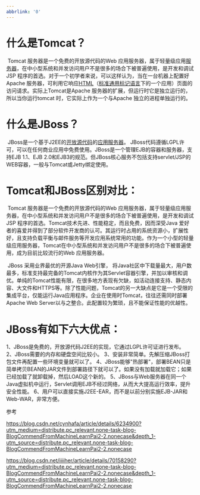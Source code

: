 ```yaml
---
abbrlink: '0'
---
```

# 什么是Tomcat？

​		Tomcat 服务器是一个免费的开放源代码的Web 应用服务器，属于轻量级应用[服务器](https://baike.baidu.com/item/服务器)，在中小型系统和并发访问用户不是很多的场合下被普遍使用，是开发和调试JSP 程序的首选。对于一个初学者来说，可以这样认为，当在一台机器上配置好Apache 服务器，可利用它响应[HTML](https://baike.baidu.com/item/HTML)（[标准通用标记语言](https://baike.baidu.com/item/标准通用标记语言/6805073)下的一个应用）页面的访问请求。实际上Tomcat是Apache 服务器的扩展，但运行时它是独立运行的，所以当你运行tomcat 时，它实际上作为一个与Apache 独立的进程单独运行的。



# 什么是JBoss？

​		JBoss是一个基于J2EE的[开放源代码](https://baike.baidu.com/item/开放源代码/114160)的[应用服务器](https://baike.baidu.com/item/应用服务器/4971773)。 JBoss代码遵循LGPL许可，可以在任何商业应用中免费使用。JBoss是一个管理EJB的容器和服务器，支持EJB 1.1、EJB 2.0和EJB3的规范。但JBoss核心服务不包括支持servlet/JSP的WEB容器，一般与Tomcat或Jetty绑定使用。



# Tomcat和JBoss区别对比：

​		Tomcat 服务器是一个免费的开放源代码的Web 应用服务器，属于轻量级应用服务器，在中小型系统和并发访问用户不是很多的场合下被普遍使用，是开发和调试JSP 程序的首选。Tomcat技术先进、性能稳定，而且免费，因而深受Java 爱好者的喜爱并得到了部分软件开发商的认可。其运行时占用的系统资源小，扩展性好，且支持负载平衡与邮件服务等开发应用系统常用的功能。作为一个小型的轻量级应用服务器，Tomcat在中小型系统和并发访问用户不是很多的场合下被普遍使用，成为目前比较流行的Web 应用服务器。



​		JBoss 采用业界最优的开源Java Web引擎， 将Java社区中下载量最大，用户数最多，标准支持最完备的Tomcat内核作为其Servlet容器引擎，并加以审核和调优。单纯的Tomcat性能有限，在很多地方表现有欠缺，如活动连接支持、静态内容、大文件和HTTPS等。除了性能问题，Tomcat的另一大缺点是它是一个受限的集成平台，仅能运行Java应用程序。企业在使用时Tomcat，往往还需同时部署Apache Web Server以与之整合。此配置较为繁琐，且不能保证性能的优越性。



# JBoss有如下六大优点： 

1、JBoss是免费的，开放源代码J2EE的实现，它通过LGPL许可证进行发布。 
2、JBoss需要的内存和硬盘空间比较小。 
3、安装非常简单。先解压缩JBoss打包文件再配置一些环境变量就可以了。 
4、JBoss能够"热部署"，部署BEAN只是简单拷贝BEAN的JAR文件到部署路径下就可以了。如果没有加载就加载它；如果已经加载了就卸载掉，然后LOAD这个新的。 
5、JBoss与Web服务器在同一个Java虚拟机中运行，Servlet调用EJB不经过网络，从而大大提高运行效率，提升安全性能。 
6、用户可以直接实施J2EE-EAR，而不是以前分别实施EJB-JAR和Web-WAR，非常方便。 



参考

https://blog.csdn.net/cynhafa/article/details/6234900?utm_medium=distribute.pc_relevant.none-task-blog-BlogCommendFromMachineLearnPai2-2.nonecase&depth_1-utm_source=distribute.pc_relevant.none-task-blog-BlogCommendFromMachineLearnPai2-2.nonecase



https://blog.csdn.net/iiiiher/article/details/70158290?utm_medium=distribute.pc_relevant.none-task-blog-BlogCommendFromMachineLearnPai2-2.nonecase&depth_1-utm_source=distribute.pc_relevant.none-task-blog-BlogCommendFromMachineLearnPai2-2.nonecase